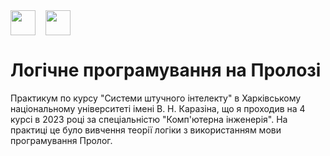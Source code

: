 <div style="display: flex;">
    <img src="https://static8.tgstat.ru/channels/_0/ce/ceecb42fcf878251779474152143188f.jpg" width="40" height="40">
    &nbsp;&nbsp;&nbsp;&nbsp;
    <img src="http://geometry.karazin.ua/themes/frontend/images/univer_logo.jpg" width="40" height="40">
</div>

# Логічне програмування на Пролозі
Практикум по курсу "Системи штучного інтелекту" в Харківському національному університеті імені В. Н. Каразіна, що я проходив на 4 курсі в 2023 році за спеціальністю "Комп'ютерна інженерія". На практиці це було вивчення теорії логіки з використанням мови програмування Пролог.
 
